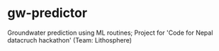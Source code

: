 # gw-predictor
Groundwater prediction using ML routines; Project for 'Code for Nepal datacruch hackathon' (Team: Lithosphere)
